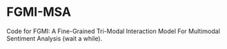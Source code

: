 # FGMI-MSA
Code for FGMI: A Fine-Grained Tri-Modal Interaction Model For Multimodal Sentiment Analysis
(wait a while).
